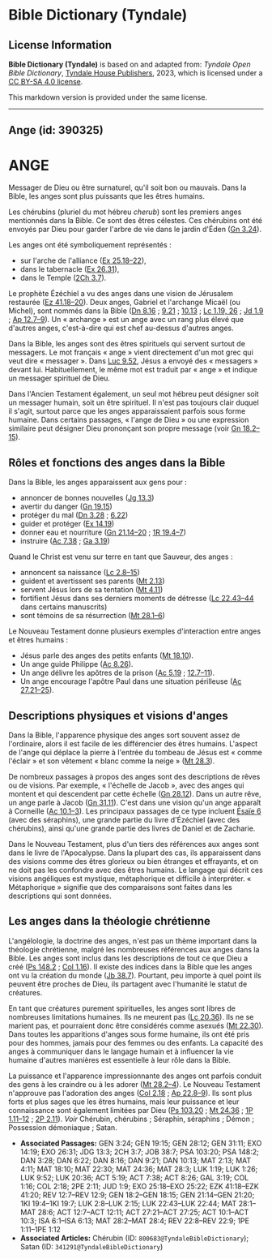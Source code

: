 # Bible Dictionary (Tyndale)

## License Information

**Bible Dictionary (Tyndale)** is based on and adapted from: _Tyndale Open Bible Dictionary_, [Tyndale House Publishers](https://tyndaleopenresources.com/), 2023, which is licensed under a [CC BY-SA 4.0 license](https://creativecommons.org/licenses/by-sa/4.0/legalcode.en).

This markdown version is provided under the same license.



--------------------------------

## Ange (id: 390325)

ANGE
====

Messager de Dieu ou être surnaturel, qu'il soit bon ou mauvais. Dans la Bible, les anges sont plus puissants que les êtres humains.

Les chérubins (pluriel du mot hébreu *cherub*) sont les premiers anges mentionnés dans la Bible. Ce sont des êtres célestes. Ces chérubins ont été envoyés par Dieu pour garder l'arbre de vie dans le jardin d'Éden ([Gn 3\.24](https://ref.ly/Gen3:24)).

Les anges ont été symboliquement représentés :

* sur l'arche de l'alliance ([Ex 25\.18–22](https://ref.ly/Exod25:18-Exod25:22)),
* dans le tabernacle ([Ex 26\.31](https://ref.ly/Exod26:31)),
* dans le Temple ([2Ch 3\.7](https://ref.ly/2Chr3:7)).

Le prophète Ézéchiel a vu des anges dans une vision de Jérusalem restaurée ([Ez 41\.18–20](https://ref.ly/Ezek41:18-Ezek41:20)). Deux anges, Gabriel et l'archange Micaël (ou Michel), sont nommés dans la Bible ([Dn 8\.16](https://ref.ly/Dan8:16) ; [9\.21](https://ref.ly/Dan9:21) ; [10\.13](https://ref.ly/Dan10:13) ; [Lc 1\.19, 26](https://ref.ly/Luke1:19,Luke1:26) ; [Jd 1\.9](https://ref.ly/Jude1:9) ; [Ap 12\.7–9](https://ref.ly/Rev12:7-Rev12:9)). Un « archange » est un ange avec un rang plus élevé que d'autres anges, c'est\-à\-dire qui est chef au\-dessus d'autres anges.

Dans la Bible, les anges sont des êtres spirituels qui servent surtout de messagers. Le mot français « ange » vient directement d'un mot grec qui veut dire « messager ». Dans [Luc 9\.52](https://ref.ly/Luke9:52), Jésus a envoyé des « messagers » devant lui. Habituellement, le même mot est traduit par « ange » et indique un messager spirituel de Dieu.

Dans l'Ancien Testament également, un seul mot hébreu peut désigner soit un messager humain, soit un être spirituel. Il n'est pas toujours clair duquel il s'agit, surtout parce que les anges apparaissaient parfois sous forme humaine. Dans certains passages, « l'ange de Dieu » ou une expression similaire peut désigner Dieu prononçant son propre message (voir [Gn 18\.2–15](https://ref.ly/Gen18:2-Gen18:15)).

Rôles et fonctions des anges dans la Bible
------------------------------------------

Dans la Bible, les anges apparaissent aux gens pour :

* annoncer de bonnes nouvelles ([Jg 13\.3](https://ref.ly/Judg13:3))
* avertir du danger ([Gn 19\.15](https://ref.ly/Gen19:15))
* protéger du mal ([Dn 3\.28](https://ref.ly/Dan3:28) ; [6\.22](https://ref.ly/Dan6:22))
* guider et protéger ([Ex 14\.19](https://ref.ly/Exod14:19))
* donner eau et nourriture ([Gn 21\.14–20](https://ref.ly/Gen21:14-Gen21:20) ; [1R 19\.4–7](https://ref.ly/1Kgs19:4-1Kgs19:7))
* instruire ([Ac 7\.38](https://ref.ly/Acts7:38) ; [Ga 3\.19](https://ref.ly/Gal3:19))

Quand le Christ est venu sur terre en tant que Sauveur, des anges :

* annoncent sa naissance ([Lc 2\.8–15](https://ref.ly/Luke2:8-Luke2:15))
* guident et avertissent ses parents ([Mt 2\.13](https://ref.ly/Matt2:13))
* servent Jésus lors de sa tentation ([Mt 4\.11](https://ref.ly/Matt4:11))
* fortifient Jésus dans ses derniers moments de détresse ([Lc 22\.43–44](https://ref.ly/Luke22:43-Luke22:44) dans certains manuscrits)
* sont témoins de sa résurrection ([Mt 28\.1–6](https://ref.ly/Matt28:1-Matt28:6))

Le Nouveau Testament donne plusieurs exemples d'interaction entre anges et êtres humains :

* Jésus parle des anges des petits enfants ([Mt 18\.10](https://ref.ly/Matt18:10)).
* Un ange guide Philippe ([Ac 8\.26](https://ref.ly/Acts8:26)).
* Un ange délivre les apôtres de la prison ([Ac 5\.19](https://ref.ly/Acts5:19) ; [12\.7–11](https://ref.ly/Acts12:7-Acts12:11)).
* Un ange encourage l'apôtre Paul dans une situation périlleuse ([Ac 27\.21–25](https://ref.ly/Acts27:21-Acts27:25)).

Descriptions physiques et visions d'anges
-----------------------------------------

Dans la Bible, l'apparence physique des anges sort souvent assez de l'ordinaire, alors il est facile de les différencier des êtres humains. L'aspect de l'ange qui déplace la pierre à l'entrée du tombeau de Jésus est « comme l'éclair » et son vêtement « blanc comme la neige » ([Mt 28\.3](https://ref.ly/Matt28:3)).

De nombreux passages à propos des anges sont des descriptions de rêves ou de visions. Par exemple, « l'échelle de Jacob », avec des anges qui montent et qui descendent par cette échelle ([Gn 28\.12](https://ref.ly/Gen28:12)). Dans un autre rêve, un ange parle à Jacob ([Gn 31\.11](https://ref.ly/Gen31:11)). C'est dans une vision qu'un ange apparaît à Corneille ([Ac 10\.1–3](https://ref.ly/Acts10:1-Acts10:3)). Les principaux passages de ce type incluent [Ésaïe 6](https://ref.ly/Isa6:1-Isa6:13) (avec des séraphins), une grande partie du livre d'Ézéchiel (avec des chérubins), ainsi qu'une grande partie des livres de Daniel et de Zacharie.

Dans le Nouveau Testament, plus d'un tiers des références aux anges sont dans le livre de l'Apocalypse. Dans la plupart des cas, ils apparaissent dans des visions comme des êtres glorieux ou bien étranges et effrayants, et on ne doit pas les confondre avec des êtres humains. Le langage qui décrit ces visions angéliques est mystique, métaphorique et difficile à interpréter. « Métaphorique » signifie que des comparaisons sont faites dans les descriptions qui sont données.

Les anges dans la théologie chrétienne
--------------------------------------

L'angélologie, la doctrine des anges, n'est pas un thème important dans la théologie chrétienne, malgré les nombreuses références aux anges dans la Bible. Les anges sont inclus dans les descriptions de tout ce que Dieu a créé ([Ps 148\.2](https://ref.ly/Ps148:2) ; [Col 1\.16](https://ref.ly/Col1:16)). Il existe des indices dans la Bible que les anges ont vu la création du monde ([Jb 38\.7](https://ref.ly/Job38:7)). Pourtant, peu importe à quel point ils peuvent être proches de Dieu, ils partagent avec l'humanité le statut de créatures.

En tant que créatures purement spirituelles, les anges sont libres de nombreuses limitations humaines. Ils ne meurent pas ([Lc 20\.36](https://ref.ly/Luke20:36)). Ils ne se marient pas, et pourraient donc être considérés comme asexués ([Mt 22\.30](https://ref.ly/Matt22:30)). Dans toutes les apparitions d'anges sous forme humaine, ils ont été pris pour des hommes, jamais pour des femmes ou des enfants. La capacité des anges à communiquer dans le langage humain et à influencer la vie humaine d'autres manières est essentielle à leur rôle dans la Bible.

La puissance et l'apparence impressionnante des anges ont parfois conduit des gens à les craindre ou à les adorer ([Mt 28\.2–4](https://ref.ly/Matt28:2-Matt28:4)). Le Nouveau Testament n'approuve pas l'adoration des anges ([Col 2\.18](https://ref.ly/Col2:18) ; [Ap 22\.8–9](https://ref.ly/Rev22:8-Rev22:9)). Ils sont plus forts et plus sages que les êtres humains, mais leur puissance et leur connaissance sont également limitées par Dieu ([Ps 103\.20](https://ref.ly/Ps103:20) ; [Mt 24\.36](https://ref.ly/Matt24:36) ; [1P 1\.11–12](https://ref.ly/1Pet1:11-1Pet1:12) ; [2P 2\.11](https://ref.ly/2Pet2:11)). *Voir* Chérubin, chérubins ; Séraphin, séraphins ; Démon ; Possession démoniaque ; Satan.

* **Associated Passages:** GEN 3:24; GEN 19:15; GEN 28:12; GEN 31:11; EXO 14:19; EXO 26:31; JDG 13:3; 2CH 3:7; JOB 38:7; PSA 103:20; PSA 148:2; DAN 3:28; DAN 6:22; DAN 8:16; DAN 9:21; DAN 10:13; MAT 2:13; MAT 4:11; MAT 18:10; MAT 22:30; MAT 24:36; MAT 28:3; LUK 1:19; LUK 1:26; LUK 9:52; LUK 20:36; ACT 5:19; ACT 7:38; ACT 8:26; GAL 3:19; COL 1:16; COL 2:18; 2PE 2:11; JUD 1:9; EXO 25:18–EXO 25:22; EZK 41:18–EZK 41:20; REV 12:7–REV 12:9; GEN 18:2–GEN 18:15; GEN 21:14–GEN 21:20; 1KI 19:4–1KI 19:7; LUK 2:8–LUK 2:15; LUK 22:43–LUK 22:44; MAT 28:1–MAT 28:6; ACT 12:7–ACT 12:11; ACT 27:21–ACT 27:25; ACT 10:1–ACT 10:3; ISA 6:1–ISA 6:13; MAT 28:2–MAT 28:4; REV 22:8–REV 22:9; 1PE 1:11–1PE 1:12
* **Associated Articles:** Chérubin (ID: `800683@TyndaleBibleDictionary`); Satan (ID: `341291@TyndaleBibleDictionary`)

